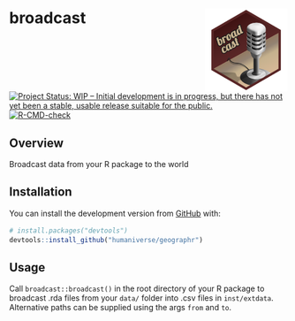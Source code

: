 # broadcast <img src='man/figures/logo.png' align="right" height="150" /></a>

<!-- badges: start -->
[![Project Status: WIP – Initial development is in progress, but there
has not yet been a stable, usable release suitable for the
public.](https://www.repostatus.org/badges/latest/wip.svg)](https://www.repostatus.org/#wip)
[![R-CMD-check](https://github.com/MikeJohnPage/broadcast/actions/workflows/check-release.yaml/badge.svg)](https://github.com/MikeJohnPage/broadcast/actions/workflows/check-release.yaml)
<!-- badges: end -->

## Overview
Broadcast data from your R package to the world

## Installation
You can install the development version from
[GitHub](https://github.com/) with:

``` r
# install.packages("devtools")
devtools::install_github("humaniverse/geographr")
```

## Usage
Call `broadcast::broadcast()` in the root directory of your R package to
broadcast .rda files from your `data/` folder into .csv files in
`inst/extdata`. Alternative paths can be supplied using the args `from` and
`to`.